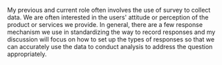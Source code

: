 My previous and current role often involves the use of survey to collect data. We are often interested in the users' attitude or perception of the product or services we provide. 
In general, there are a few response mechanism we use in standardizing the way to record responses and my discussion will focus on how to set up the types of responses so that we can accurately use the data to conduct analysis to address the question appropriately. 

